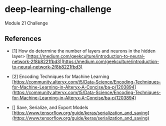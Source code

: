 # deep-learning-challenge
Module 21 Challenge

## References
- [1] How do determine the number of layers and neurons in the hidden layer> [https://medium.com/geekculture/introduction-to-neural-network-2f8b8221fbd3](https://medium.com/geekculture/introduction-to-neural-network-2f8b8221fbd3)

- [2] Encoding Techniques for Machine Learning [https://community.alteryx.com/t5/Data-Science/Encoding-Techniques-for-Machine-Learning-in-Alteryx-A-Concise/ba-p/1203894](https://community.alteryx.com/t5/Data-Science/Encoding-Techniques-for-Machine-Learning-in-Alteryx-A-Concise/ba-p/1203894)

- [] Save, Serialize, and Export Models [https://www.tensorflow.org/guide/keras/serialization_and_saving](https://www.tensorflow.org/guide/keras/serialization_and_saving)